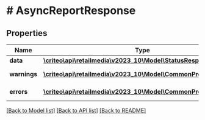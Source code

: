# # AsyncReportResponse

## Properties

Name | Type | Description | Notes
------------ | ------------- | ------------- | -------------
**data** | [**\criteo\api\retailmedia\v2023_10\Model\StatusResponseResource**](StatusResponseResource.md) |  | [optional]
**warnings** | [**\criteo\api\retailmedia\v2023_10\Model\CommonProblem[]**](CommonProblem.md) |  | [optional] [readonly]
**errors** | [**\criteo\api\retailmedia\v2023_10\Model\CommonProblem[]**](CommonProblem.md) |  | [optional] [readonly]

[[Back to Model list]](../../README.md#models) [[Back to API list]](../../README.md#endpoints) [[Back to README]](../../README.md)
